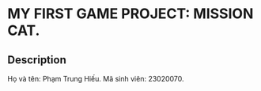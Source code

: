 # MY FIRST GAME PROJECT: MISSION CAT.
## Description
Họ và tên: Phạm Trung Hiếu.
Mã sinh viên: 23020070.
